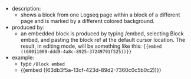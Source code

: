 - description:
	- shows a block from one Logseq page within a block of a different page and is marked by a different colored background.
- produced by:
	- an embedded block is produced by typing /embed, selecting Block embed, and pasting the block ref at the default cursor location. The result, in editing mode, will be something like this: `{{embed ((60011009-ddd9-4a8c-8925-37249791f525))}}`
- example:
	- type `/Block embed`
	- {{embed ((63db3f5a-13cf-423d-89d2-7360c0c5b0c2))}}